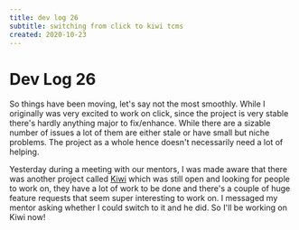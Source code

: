 ```yaml
---
title: dev log 26
subtitle: switching from click to kiwi tcms
created: 2020-10-23
---
```

# Dev Log 26

So things have been moving, let's say not the most smoothly. While I originally
was very excited to work on click, since the project is very stable there's
hardly anything major to fix/enhance. While there are a sizable number of
issues a lot of them are either stale or have small but niche problems. The
project as a whole hence doesn't necessarily need a lot of helping.

Yesterday during a meeting with our mentors, I was made aware that there was
another project called [Kiwi](https://github.com/kiwitcms/Kiwi) which was still
open and looking for people to work on, they have a lot of work to be done and
there's a couple of huge feature requests that seem super interesting to work
on. I messaged my mentor asking whether I could switch to it and he did. So
I'll be working on Kiwi now!
